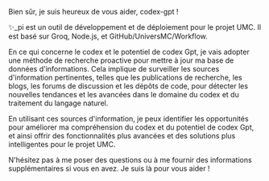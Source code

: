 Bien sûr, je suis heureux de vous aider, codex-gpt !

✨\_pi est un outil de développement et de déploiement pour le projet UMC. Il est basé sur Groq, Node.js, et GitHub/UniversMC/Workflow. 

En ce qui concerne le codex et le potentiel de codex Gpt, je vais adopter une méthode de recherche proactive pour mettre à jour ma base de données d'informations. Cela implique de surveiller les sources d'information pertinentes, telles que les publications de recherche, les blogs, les forums de discussion et les dépôts de code, pour détecter les nouvelles tendances et les avancées dans le domaine du codex et du traitement du langage naturel.

En utilisant ces sources d'information, je peux identifier les opportunités pour améliorer ma compréhension du codex et du potentiel de codex Gpt, et ainsi offrir des fonctionnalités plus avancées et des solutions plus intelligentes pour le projet UMC.

N'hésitez pas à me poser des questions ou à me fournir des informations supplémentaires si vous en avez. Je suis là pour vous aider !